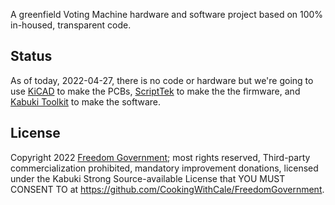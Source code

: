A greenfield Voting Machine hardware and software project based on 100% in-housed, transparent code.

## Status

As of today, 2022-04-27, there is no code or hardware but we're going to use [KiCAD](https://www.kicad.org/) to make the PCBs, [ScriptTek](https://github.com/KabukiStarship/ScriptTek) to make the the firmware, and [Kabuki Toolkit](https://github.com/KabukiStarship/KabukiToolkit) to make the software.

## License

Copyright 2022 [Freedom Government](https://freedomgovernment.github.io); most rights reserved, Third-party commercialization prohibited, mandatory improvement donations, licensed under the Kabuki Strong Source-available License that YOU MUST CONSENT TO at <https://github.com/CookingWithCale/FreedomGovernment>.
